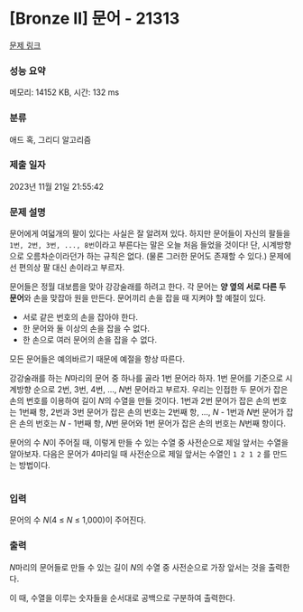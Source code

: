 # [Bronze II] 문어 - 21313 

[문제 링크](https://www.acmicpc.net/problem/21313) 

### 성능 요약

메모리: 14152 KB, 시간: 132 ms

### 분류

애드 혹, 그리디 알고리즘

### 제출 일자

2023년 11월 21일 21:55:42

### 문제 설명

<p>문어에게 여덟개의 팔이 있다는 사실은 잘 알려져 있다. 하지만 문어들이 자신의 팔들을 <code>1번, 2번, 3번, ..., 8번</code>이라고 부른다는 말은 오늘 처음 들었을 것이다! 단, 시계방향으로 오름차순이라던가 하는 규칙은 없다. (물론 그러한 문어도 존재할 수 있다.) 문제에선 편의상 팔 대신 손이라고 부르자.</p>

<p>문어들은 정월 대보름을 맞아 강강술래를 하려고 한다. 각 문어는 <strong>양 옆의 서로 다른 두 문어</strong>와 손을 맞잡아 원을 만든다. 문어끼리 손을 잡을 때 지켜야 할 예절이 있다.</p>

<ul>
	<li>서로 같은 번호의 손을 잡아야 한다.</li>
	<li>한 문어와 둘 이상의 손을 잡을 수 없다.</li>
	<li>한 손으로 여러 문어의 손을 잡을 수 없다.</li>
</ul>

<p>모든 문어들은 예의바르기 때문에 예절을 항상 따른다.</p>

<p>강강술래를 하는 <em>N</em>마리의 문어 중 하나를 골라 1번 문어라 하자. 1번 문어를 기준으로 시계방향 순으로 2번, 3번, 4번, ..., <em>N</em>번 문어라고 부르자. 우리는 인접한 두 문어가 잡은 손의 번호를 이용하여 길이 <em>N</em>의 수열을 만들 것이다. 1번과 2번 문어가 잡은 손의 번호는 1번째 항, 2번과 3번 문어가 잡은 손의 번호는 2번째 항, ..., <em>N </em>- 1번과 <em>N</em>번 문어가 잡은 손의 번호는 <em>N </em>- 1번째 항, <em>N</em>번 문어와 1번 문어가 잡은 손의 번호는 <em>N</em>번째 항이다.</p>

<p>문어의 수 <em>N</em>이 주어질 때, 이렇게 만들 수 있는 수열 중 사전순으로 제일 앞서는 수열을 알아보자. 다음은 문어가 4마리일 때 사전순으로 제일 앞서는 수열인 <code>1 2 1 2</code> 를 만드는 방법이다.</p>

<p style="text-align: center;"><img alt="" src="https://upload.acmicpc.net/c76d82ab-62c0-496f-bce3-55ca67416f92/-/preview/"><br>
 </p>

### 입력 

 <p>문어의 수 <em>N</em>(4 ≤ <em>N</em> ≤ 1,000)이 주어진다.</p>

### 출력 

 <p><em>N</em>마리의 문어들로 만들 수 있는 길이 <em>N</em>의 수열 중 사전순으로 가장 앞서는 것을 출력한다.</p>

<p>이 때, 수열을 이루는 숫자들을 순서대로 공백으로 구분하여 출력한다.</p>

